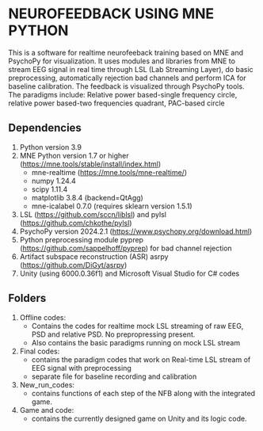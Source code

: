 # NEUROFEEDBACK USING MNE PYTHON
This is a software for realtime neurofeeback training based on MNE and PsychoPy for visualization.
It uses modules and libraries from MNE to stream EEG signal in real time through LSL (Lab Streaming Layer), do basic preprocessing, 
automatically rejection bad channels and perform ICA for baseline calibration. The feedback is visualized through PsychoPy tools. 
The paradigms include: Relative power based-single frequency circle, relative power based-two frequencies quadrant, PAC-based circle

## Dependencies
1. Python version 3.9 
2. MNE Python version 1.7 or higher (https://mne.tools/stable/install/index.html)
   + mne-realtime (https://mne.tools/mne-realtime/)
   + numpy             1.24.4
   + scipy             1.11.4
   + matplotlib        3.8.4 (backend=QtAgg)
   + mne-icalabel      0.7.0 (requires sklearn version 1.5.1)
3. LSL (https://github.com/sccn/liblsl) and pylsl (https://github.com/chkothe/pylsl)
4. PsychoPy version 2024.2.1 (https://www.psychopy.org/download.html)
5. Python preprocessing module pyprep (https://github.com/sappelhoff/pyprep) for bad channel rejection
6. Artifact subspace reconstruction (ASR) asrpy (https://github.com/DiGyt/asrpy)
7. Unity (using 6000.0.36f1) and Microsoft Visual Studio for C# codes

## Folders
1. Offline codes: 
   + Contains the codes for realtime mock LSL streaming of raw EEG, PSD and relative PSD. No prepropressing present. 
   + Also contains the basic paradigms running on mock LSL stream
2. Final codes:
   + contains the paradigm codes that work on Real-time LSL stream of EEG signal with preprocessing
   + separate file for baseline recording and calibration
3. New_run_codes:
   + contains functions of each step of the NFB along with the integrated game.
4. Game and code:
   + contains the currently designed game on Unity and its logic code.
